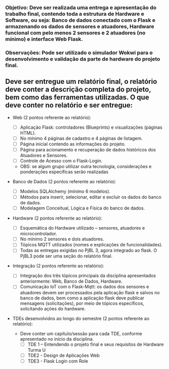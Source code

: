 ### Objetivo: Deve ser realizada uma entrega e apresentação do trabalho final, contendo toda a estrutura de Hardware e Software, ou seja: Banco de dados conectado com o Flask e armazenando os dados de sensores e atuadores, Hardware funcional com pelo menos 2 sensores e 2 atuadores (no mínimo) e interface Web Flask.

### Observações: Pode ser utilizado o simulador Wokwi para o desenvolvimento e validação da parte de hardware do projeto final.   

## Deve ser entregue um relatório final, o relatório deve conter a descrição completa do projeto, bem como das ferramentas utilizadas. O que deve conter no relatório e ser entregue:

- Web (2 pontos referente ao relatório): 
  - [ ] Aplicação Flask: controladores (Blueprints) e visualizações (páginas HTML).
  - [ ] No mínimo 4 páginas de cadastro e 4 páginas de listagem. 
  - [ ] Página inicial contendo as informações do projeto. 
  - [ ] Página para acionamento e recuperação de dados históricos dos Atuadores e Sensores. 
  - [ ] Controle de Acesso com o Flask-Login.
  - OBS: se algum grupo utilizar outra tecnologia, considerações e ponderações específicas serão realizadas

- Banco de Dados (2 pontos referente ao relatório): 
  - [ ] Modelos SQLAlchemy (mínimo 6 modelos).
  - [ ] Métodos para inserir, selecionar, editar e excluir os dados do banco de dados.
  - [ ] Modelagem Conceitual, Lógica e Física do banco de dados.

- Hardware (2 pontos referente ao relatório):
  - [ ] Esquemática do Hardware utilizado – sensores, atuadores e microcontrolador.
  - [ ] No mínimo 2 sensores e dois atuadores.
  - [ ] Tópicos MQTT utilizados (nomes e explicações de funcionalidades).
  - [ ] Todas as entregas exigidas no PjBL 3, agora integrado ao flask. O PjBL3 pode ser uma seção do relatório final.

- Integração (2 pontos referente ao relatório):
  - [ ] Integração dos três tópicos principais da disciplina apresentados anteriormente: Web, Banco de Dados, Hardware.
  - [ ] Comunicação IoT com o Flask-Mqtt: os dados dos sensores e atuadores devem ser processados pela aplicação flask e salvos no banco de dados, bem como a aplicação flask deve publicar mensagens (solicitações), por meio de tópicos específicos, solicitando ações do hardware.

- TDEs desenvolvidos ao longo do semestre (2 pontos referente ao relatório): 
  - Deve conter um capítulo/sessão para cada TDE, conforme apresentado no início da disciplina.
    - [ ] TDE 1 – Entendendo o projeto final e seus requisitos de Hardware Turma U
    - [ ] TDE2 - Design de Aplicações Web
    - [ ] TDE3 - Flask Login com Role
